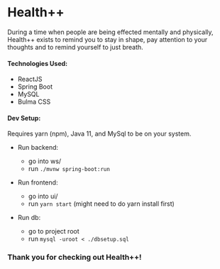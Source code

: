 # Health++

During a time when people are being effected mentally and physically, Health++ exists to remind you to stay in shape, pay attention to your thoughts and to remind yourself to just breath.

#### Technologies Used:

-   ReactJS
-   Spring Boot
-   MySQL
-   Bulma CSS

#### Dev Setup:

Requires yarn (npm), Java 11, and MySql to be on your system.

-   Run backend:

    -   go into ws/
    -   run `./mvnw spring-boot:run`

-   Run frontend:

    -   go into ui/
    -   run `yarn start` (might need to do yarn install first)

-   Run db:
    -   go to project root
    -   run `mysql -uroot < ./dbsetup.sql`

### Thank you for checking out Health++!
